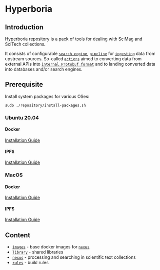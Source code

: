 # Hyperboria

## Introduction

Hyperboria repository is a pack of tools for dealing with SciMag and SciTech collections.

It consists of configurable [`search engine`](nexus/cognitron), [`pipeline`](nexus/pipe) for [`ingesting`](nexus/ingest) data
from upstream sources. So-called [`actions`](nexus/actions) aimed to converting data from external APIs
into [`internal Protobuf format`](nexus/models) and to landing converted data into databases and/or search engines.

## Prerequisite

Install system packages for various OSes:
```shell script
sudo ./repository/install-packages.sh
```

### Ubuntu 20.04

#### Docker
[Installation Guide](https://docs.docker.com/engine/install/ubuntu/)

#### IPFS
[Installation Guide](https://docs.ipfs.io/install/)

### MacOS

#### Docker
[Installation Guide](https://docs.docker.com/docker-for-mac/install/)

#### IPFS
[Installation Guide](https://docs.ipfs.io/install/)

## Content

- [`images`](images) - base docker images for [`nexus`](nexus)
- [`library`](library) - shared libraries
- [`nexus`](nexus) - processing and searching in scientific text collections
- [`rules`](rules) - build rules